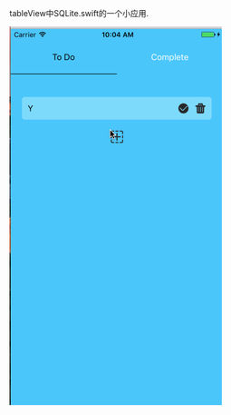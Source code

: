 tableView中SQLite.swift的一个小应用.

![image](https://github.com/liuxu0718/LXSqlite.swiftDemo/blob/master/g.gif)
